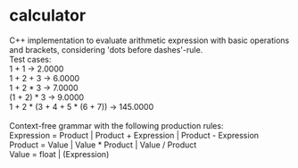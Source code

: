 # calculator
C++ implementation to evaluate arithmetic expression with basic operations and brackets, considering 'dots before dashes'-rule.<br>
Test cases:<br>
1 + 1 &rarr; 2.0000<br>
1 + 2 + 3 &rarr; 6.0000<br>
1 + 2 * 3 &rarr; 7.0000<br>
(1 + 2) * 3 &rarr; 9.0000<br>
1 + 2 * (3 + 4 + 5 * (6 + 7)) &rarr; 145.0000<br>
<br>
Context-free grammar with the following production rules:<br>
Expression = Product | Product + Expression |  Product - Expression<br>
Product = Value | Value * Product | Value / Product<br>
Value = float | (Expression)<br>
